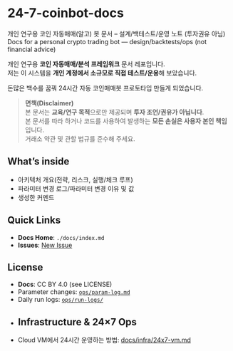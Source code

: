 # 24-7-coinbot-docs
개인 연구용 코인 자동매매(알고) 봇 문서 – 설계/백테스트/운영 노트 (투자권유 아님)   
Docs for a personal crypto trading bot — design/backtests/ops (not financial advice)

개인 연구용 **코인 자동매매/분석 프레임워크** 문서 레포입니다.  
저는 이 시스템을 **개인 계정에서 소규모로 직접 테스트/운용**해 보았습니다.

돈많은 백수를 꿈꿔 24시간 자동 코인매매봇 프로토타입 만들게 되었습니다.

> **면책(Disclaimer)**  
> 본 문서는 **교육/연구 목적**으로만 제공되며 **투자 조언/권유가 아닙니다**.  
> 본 문서를 따라 하거나 코드를 사용하여 발생하는 **모든 손실은 사용자 본인 책임**입니다.  
> 거래소 약관 및 관할 법규를 준수해 주세요.

## What’s inside
- 아키텍처 개요(전략, 리스크, 실행/체크 루프)
- 파라미터 변경 로그/파라미터 변경 이유 및 값
- 생성한 커멘드 

## Quick Links
- **Docs Home**: `./docs/index.md`
- **Issues**: [New Issue](../../issues/new/choose)

## License
- **Docs**: CC BY 4.0 (see LICENSE)
- Parameter changes: [`ops/param-log.md`](ops/param-log.md)  
- Daily run logs: [`ops/run-logs/`](ops/run-logs/)
- ## Infrastructure & 24×7 Ops
- Cloud VM에서 24시간 운영하는 방법: [docs/infra/24x7-vm.md](docs/infra/24x7-vm.md)


